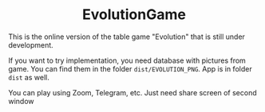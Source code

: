<h1 align="center">EvolutionGame</h1>

This is the online version of the table game "Evolution" that is still under development.

If you want to try implementation, you need database with pictures from game. You can find them in the folder `dist/EVOLUTION_PNG`.
App is in folder `dist` as well.

You can play using Zoom, Telegram, etc. Just need share screen of second window 

